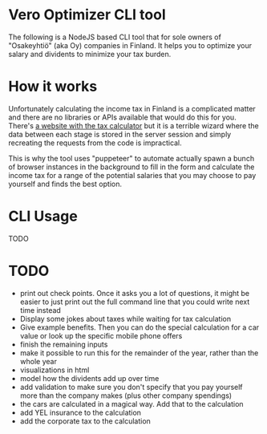 # Vero Optimizer CLI tool

The following is a NodeJS based CLI tool that for sole owners of "Osakeyhtiö" (aka Oy) companies in Finland.
It helps you to optimize your salary and dividents to minimize your tax burden.

# How it works

Unfortunately calculating the income tax in Finland is a complicated matter and there are no
libraries or APIs available that would do this for you.
There's [a website with the tax calculator](https://avoinomavero.vero.fi/?Language=ENG&Link=IITTaxRateCalc)
but it is a terrible wizard where the data between each stage is stored in the server session
and simply recreating the requests from the code is impractical.

This is why the tool uses "puppeteer" to automate actually spawn a bunch of browser instances
in the background to fill in the form and calculate the income tax for a range of the potential salaries
that you may choose to pay yourself and finds the best option.

# CLI Usage

TODO

# TODO

* print out check points. Once it asks you a lot of questions,
  it might be easier to just print out the full command line that
  you could write next time instead
* Display some jokes about taxes while waiting for tax calculation
* Give example benefits. Then you can do the special calculation for a car value or look up the specific mobile phone offers
* finish the remaining inputs
* make it possible to run this for the remainder of the year, rather than the whole year
* visualizations in html
* model how the dividents add up over time
* add validation to make sure you don't specify that you pay yourself more
  than the company makes (plus other company spendings)
* the cars are calculated in a magical way. Add that to the calculation
* add YEL insurance to the calculation
* add the corporate tax to the calculation